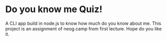# Do you know me Quiz!

A CLI app build in node.js to know how much do you know about me. This project is an assignment of neog.camp from first lecture. 
Hope do you like it. 